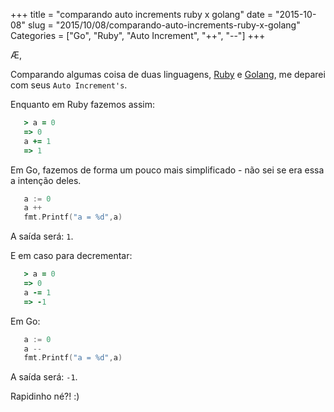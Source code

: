 +++
title = "comparando auto increments ruby x golang"
date = "2015-10-08"
slug = "2015/10/08/comparando-auto-increments-ruby-x-golang"
Categories = ["Go", "Ruby", "Auto Increment", "++", "--"]
+++

Æ,

Comparando algumas coisa de duas linguagens, [Ruby](http://ruby-doc.org/) e [Golang](https://golang.org), me deparei com seus `Auto Increment's`.

Enquanto em Ruby fazemos assim:

``` ruby Auto Increment Ruby
   > a = 0
   => 0
   a += 1
   => 1
```

Em Go, fazemos de forma um pouco mais simplificado - não sei se era essa a intenção deles.

``` go Auto Increment Golang
   a := 0
   a ++
   fmt.Printf("a = %d",a)
```

A saída será: `1`.

E em caso para decrementar:

``` ruby Auto Decrement Ruby
   > a = 0
   => 0
   a -= 1
   => -1
```

Em Go:

``` go Auto Decrement Golang
   a := 0
   a --
   fmt.Printf("a = %d",a)
```

A saída será: `-1`.

Rapidinho né?! :)
